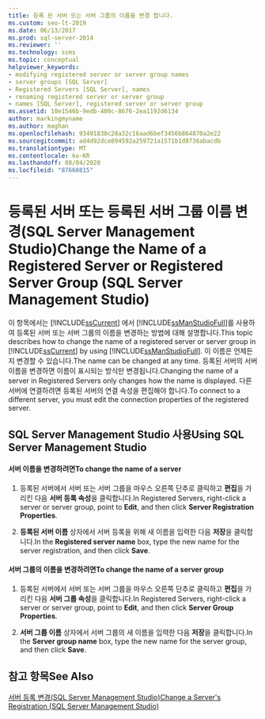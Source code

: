 ```yaml
---
title: 등록 된 서버 또는 서버 그룹의 이름을 변경 합니다.
ms.custom: seo-lt-2019
ms.date: 06/13/2017
ms.prod: sql-server-2014
ms.reviewer: ''
ms.technology: ssms
ms.topic: conceptual
helpviewer_keywords:
- modifying registered server or server group names
- server groups [SQL Server]
- Registered Servers [SQL Server], names
- renaming registered server or server group
- names [SQL Server], registered server or server group
ms.assetid: 10e1546b-9edb-400c-8676-2ea1192d6134
author: markingmyname
ms.author: maghan
ms.openlocfilehash: 93491830c28a32c16aad6bef3456b864870a2e22
ms.sourcegitcommit: ad4d92dce894592a259721a1571b1d8736abacdb
ms.translationtype: MT
ms.contentlocale: ko-KR
ms.lasthandoff: 08/04/2020
ms.locfileid: "87660815"
---
```

# <a name="change-the-name-of-a-registered-server-or-registered-server-group-sql-server-management-studio"></a><span data-ttu-id="32a54-102">등록된 서버 또는 등록된 서버 그룹 이름 변경(SQL Server Management Studio)</span><span class="sxs-lookup"><span data-stu-id="32a54-102">Change the Name of a Registered Server or Registered Server Group (SQL Server Management Studio)</span></span>
  <span data-ttu-id="32a54-103">이 항목에서는 [!INCLUDE[ssCurrent](../../includes/sscurrent-md.md)] 에서 [!INCLUDE[ssManStudioFull](../../includes/ssmanstudiofull-md.md)]를 사용하여 등록된 서버 또는 서버 그룹의 이름을 변경하는 방법에 대해 설명합니다.</span><span class="sxs-lookup"><span data-stu-id="32a54-103">This topic describes how to change the name of a registered server or server group in [!INCLUDE[ssCurrent](../../includes/sscurrent-md.md)] by using [!INCLUDE[ssManStudioFull](../../includes/ssmanstudiofull-md.md)].</span></span> <span data-ttu-id="32a54-104">이 이름은 언제든지 변경할 수 있습니다.</span><span class="sxs-lookup"><span data-stu-id="32a54-104">The name can be changed at any time.</span></span> <span data-ttu-id="32a54-105">등록된 서버의 서버 이름을 변경하면 이름이 표시되는 방식만 변경됩니다.</span><span class="sxs-lookup"><span data-stu-id="32a54-105">Changing the name of a server in Registered Servers only changes how the name is displayed.</span></span> <span data-ttu-id="32a54-106">다른 서버에 연결하려면 등록된 서버의 연결 속성을 편집해야 합니다.</span><span class="sxs-lookup"><span data-stu-id="32a54-106">To connect to a different server, you must edit the connection properties of the registered server.</span></span>  
  
##  <a name="using-sql-server-management-studio"></a><a name="SSMSProcedure"></a> <span data-ttu-id="32a54-107">SQL Server Management Studio 사용</span><span class="sxs-lookup"><span data-stu-id="32a54-107">Using SQL Server Management Studio</span></span>  
  
#### <a name="to-change-the-name-of-a-server"></a><span data-ttu-id="32a54-108">서버 이름을 변경하려면</span><span class="sxs-lookup"><span data-stu-id="32a54-108">To change the name of a server</span></span>  
  
1.  <span data-ttu-id="32a54-109">등록된 서버에서 서버 또는 서버 그룹을 마우스 오른쪽 단추로 클릭하고 **편집**을 가리킨 다음 **서버 등록 속성**을 클릭합니다.</span><span class="sxs-lookup"><span data-stu-id="32a54-109">In Registered Servers, right-click a server or server group, point to **Edit**, and then click **Server Registration Properties**.</span></span>  
  
2.  <span data-ttu-id="32a54-110">**등록된 서버 이름** 상자에서 서버 등록을 위해 새 이름을 입력한 다음 **저장**을 클릭합니다.</span><span class="sxs-lookup"><span data-stu-id="32a54-110">In the **Registered server name** box, type the new name for the server registration, and then click **Save**.</span></span>  
  
#### <a name="to-change-the-name-of-a-server-group"></a><span data-ttu-id="32a54-111">서버 그룹의 이름을 변경하려면</span><span class="sxs-lookup"><span data-stu-id="32a54-111">To change the name of a server group</span></span>  
  
1.  <span data-ttu-id="32a54-112">등록된 서버에서 서버 또는 서버 그룹을 마우스 오른쪽 단추로 클릭하고 **편집**을 가리킨 다음 **서버 그룹 속성**을 클릭합니다.</span><span class="sxs-lookup"><span data-stu-id="32a54-112">In Registered Servers, right-click a server or server group, point to **Edit**, and then click **Server Group Properties**.</span></span>  
  
2.  <span data-ttu-id="32a54-113">**서버 그룹 이름** 상자에서 서버 그룹의 새 이름을 입력한 다음 **저장**을 클릭합니다.</span><span class="sxs-lookup"><span data-stu-id="32a54-113">In the **Server group name** box, type the new name for the server group, and then click **Save**.</span></span>  
  
## <a name="see-also"></a><span data-ttu-id="32a54-114">참고 항목</span><span class="sxs-lookup"><span data-stu-id="32a54-114">See Also</span></span>  
 [<span data-ttu-id="32a54-115">서버 등록 변경&#40;SQL Server Management Studio&#41;</span><span class="sxs-lookup"><span data-stu-id="32a54-115">Change a Server's Registration &#40;SQL Server Management Studio&#41;</span></span>](change-a-server-s-registration-sql-server-management-studio.md)
  
  
